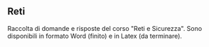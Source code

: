 ## Reti

Raccolta di domande e risposte del corso "Reti e Sicurezza". Sono disponibili in formato Word (finito) e in Latex (da terminare).
